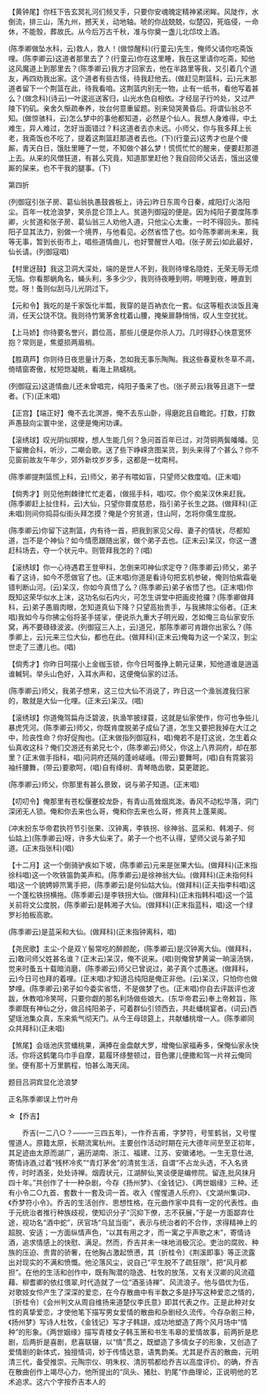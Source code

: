 <!-- { "loadSidebar": true } -->
【黄钟尾】你枉下告玄冥礼河们频叉手，只要你安魂魄定精神紧闭眸。风陡作，水倒流，排三山，荡九州，撼天关，动地轴。唬的你战兢兢，似楚囚，死临侵，一命休，不能彀，葬故氏。从今后万古千秋，准与你奠一盏儿北邙坟上酒。

(陈季卿做坠水科，云)救人，救人！(做惊醒科)(行童云)先生，俺师父请你吃斋饭哩。(陈李卿云)这道者那里去了？(行童云)你在这里睡，我在这里请你吃斋，知他这风魔道上到那里去？(陈季卿云)我方才回家去，他在半路里等我，又引着几个道友，再四劝我出家。这个道者有些古怪，待我赶他去。(做赶见荆篮科，云)元末那道者留下一个荆篮在此，待我看咱。这荆篮内别无一物，止有一纸书，看他写着甚么？(做念科)(诗云)一叶逡巡送客归，山光水色自相依。才经屈子行吟处，又过严陵下钓矶。亲舍久惭疏奉养，妆台何意重留题。别来恸哭黄昏后。将谓仙翁总不知。(做惊骇科，云)怎么梦中的事他都知道，必然是个仙人。我想人身难得，中土难生，异人难过，怎好当面错过？料这道者去亦未远。小师父，你与我多拜上长老，我斋饭也不吃了，提着这荆篮赶那道者去也。(下)(行童云)这秀才也是个傻厮，青天白日，饿肚里睡了一觉，不知做个甚么梦！慌慌忙忙的醒来，便要赶那道上去。从来的风僧狂道，有甚么究竟，知道那里赶他？我自回师父话去，饿出这傻厮的屎来，也不干我的腿事。(下)


第四折

(列御寇引张子房、葛仙翁执愚鼓酋板上，诗云)昨日东周今日秦，咸阳灯火洛阳尘。百年一枕沧浪梦，笑杀昆仑顶上人。贫道列御寇的便是。因为纯阳子要度陈季卿，火贫道和张子房、葛仙翁三人劝他入道，只他尘心太重，一时不得回头。那纯阳子显其法力，别做一个境界，与他看见。必然省悟了也。如今陈季卿尚未来，我等无事，暂到长街市上，唱些道情曲儿，也好警醒世人咱。(张子房云)如此最好，仙长请。(列御寇唱)

【村里迓鼓】我这卫洞大深处，端的是世人不到，我则待埋名隐姓，无荣无辱无烦无恼。你看那蜗角名，蝇头利，多多少少，我则待夜睡到明，明睡到夜，睡直到觉。呀！蚤则似刮马儿光阴过下。

【元和令】我吃的是千家饭化半瓢，我穿的是百衲衣化一套。似这等粗衣淡饭且淹消，任天公饶不饶。我则待竹篱茅舍枕着山腰，掩柴扉静悄悄，叹人生空扰扰。

【上马娇】你待要名誉兴，爵位高，那些儿便是你杀人刀。几时得舒心快意宽怀抱？常则是，焦蹙损两眉梢。

【胜葫芦】你则待日夜思量计万条，怎如我无事乐陶陶。我这些春夏秋冬草不凋，倚晴窗寄傲，杖短筇凝眺，看海上熟蠕桃。

(列御寇云)这道情曲儿还未曾唱完，纯阳子蚤来了也。(张子房云)我等且退下一壁者。(下)(正末唱)

【正宫】【端正好】俺不去北溟游，俺不去东山卧，得磨跎且自瞻跎。打数，打数声愚鼓向尘寰中坐，这便是俺闲功课。

【滚绣球】叹光阴似掷梭，想人生能几何？急问首百年已过，对菏铜两鬓皤皤。见下留撇会科，听沙，二嘲会歌。送了些下峥嵘贪图呆货，到头来得了个甚么？你不见窗前故友午年少，郊外新坟岁岁多，这都是一枕南柯。

(陈季卿提荆篮慌上科，云)师父，弟子有喂如盲，只望师父救度咱。(正末唱)

【倘秀才】则见他荆棘律忙忙走着，(做摇手科，唱)哎。你个痴呆汉休来赶我。(陈季卿赶上扯住科，云)大仙，只望你普度慈悲，指引弟子长生之路。(做拜科)(正未唱)则间你捣蒜似街头拜怎摸？俺是个穷贫道，住山阿，怎将你儒生度脱。

(陈季卿云)你留下这荆篮，内有待一首，把我到家见父母、妻子的情状，尽都知道，岂不是个神仙？如今情愿跟随出家，做个弟子去也。(正末云)呆汉，你这一遭赶科场去，夺一个状元中。则管拜我怎的？(唱)

【滚绣球】你一心待遇君王登甲科，怎倒来叩神仙求定夺？(陈季卿云)师父，弟子看了这诗，如今不愿做官了也。(正末唱)你道是看诗句把玄机参破，俺则怕紫霜毫错判断山河。(云)呆汉，你如今真悟了么？(陈季卿云)弟子省悟了也。(正末唱)你既知这荣华似水上沫，这功名似石内火，可怎生讲堂中把画皮抢攞？(陈季卿做拜科，云)弟子愚眉肉眼，怎知道真仙下降？只望高抬贵手，与我拂除尘俗者。(正末唱)我如今与你拂尘俗将圣手搓挲，便说杀九重大子明光殴，怎如俺三岛仙家安乐窝，再不要碌碌波波。(列御寇三人上，云)道兄，那陈季卿可肯跟你出家么？(陈季卿上，云)元来三位大仙，都也在此。(做拜科)(正末云)俺每为这一个呆汉，到尘世走了三遭儿也。(唱)

【倘秀才】你昨日呵摆小上金枷玉锁，你今日呵蚤挣上朝元证果，知他道谁是逍遥谁輱轲。举头山色好，入耳水声和，这便俺仙家的过活。

(陈季卿云)师父，我弟子想来，这三位大仙不消说了，昨日这一个渔翁渡我归家的，敢就是大仙一化哩。(正末云)呆汉。(唱)

【滚绣球】你道俺驾扁舟泛碧波，执渔竿披绿蓑，这就是仙家使作，你可也争些儿暴虎凭河。(陈季卿云)师父，你既肯度脱弟子成仙了道，怎生又要把我掉在大江之中，险丧性命？你好促掏也。(正末做指列御寇科，唱)俺若不是打这讹，怎生着众仙真收这科？俺们交游还有弟兄七个，(陈季卿云)师父，你这上八界洞府，却在那里？(正末做手指科，唱)问洞府还隔的蓬岭嵯峨。(带云)要舞呵，(唱)自有霓裳羽袖纤腰舞，(带云)要歌呵，(唱)自有绛树、青琴皓齿歌，莫更蹉跎。

(陈季卿云)师父，你那里有甚么景致，说与弟子知道。(正末唱)

【叨叨令】俺那里有苍松偃蹇蛟龙卧，有青山高耸烟岚泼。香风不动松华落，洞门深闭无人锁。俺和你去来也么哥，俺和你去来也么哥，修真共上蓬莱阁。

(冲末扮东华帝君执符节引张果、汉钟离，李铁拐、徐神翁、蓝采和、韩湘子、何仙姑上)(陈季卿云)呀，许多大仙来了。弟子一个也不认得，望师父说与弟子知道。(正末指张科)(唱)

【十二月】这一个倒骑驴疾如下坡，(陈季卿云)元来是张果大仙。(做拜科)(正末指徐科唱)这一个吹铁笛韵美声和。(陈季卿云)是徐神翁大仙。(做拜科)(正未指何科唱)这一个貌娉婷笊篱手把，(陈季卿云)是何仙姑大仙。(做拜科)(正夫指李科唱)这一个蓬松铁拐横拖。(陈季卿云)是李铁拐大仙。(做拜科)(正末指韩科唱)这一个篮关前将文公度脱，(陈季卿云)是韩湘子大仙。(做拜科)(正末指蓝科，唱)这一个绿罗衫拍板高歌。

(陈季卿云)是蓝采和大仙。(做拜科)(正末指钟离科，唱)

【尧民歌】主尘-个是双丫髻常吃的醉颜酡，(陈季卿云)是汉钟离大仙。(做拜科，云)敢问师父姓甚名谁？(正末云)呆汉，俺不说来。(唱)则俺曾梦黄粱一晌滚汤锅，觉来时蚤五十载暗消磨，(陈季卿云)师父已曾说过，弟子真个忒愚迷。(做拜科，云)今日可也拜的着哩。(正末唱)才知道吕纯阳是俺正非他。(云)呆汉，只怕你也做梦哩。(陈季卿云)弟子如今委实省悟，不是做梦了也。(正末唱)你自去评跋评也波跋，休教咱冷笑呵，只要你觑的那名利场做些娘大。(东华帝君云)奉上帝敕旨，陈季卿既有神仙之分，做吕纯阳弟子，可着群仙引领西去，共赴蟠桃宴者。(词云)西望瑶池集众真，东来紫气彻天门。从今王母琼筵上，共献蟠桃增一人。(陈季卿同众共拜科)(正未唱)

【煞尾】会瑶池庆赏蟠桃果，满捧在金盘献大罗，增俺仙家福寿多，保俺仙家永快活。你将这鹤氅乌巾手自摩，葛履环绦整顿过，音色骡儿便撒和驾一片祥云俺同坐。便有那十万里鹏程，怕甚么海天阔。

题目吕洞宾显化沧浪梦

正名陈季卿误上竹叶舟
　




☆【乔吉】
 
　　乔吉(一二八○？——一三四五年)，一作乔吉甫，字梦符，号笙鹤翁，又号惺惺道人。原籍太原，长期流寓杭州。主要创作活动时期在元大德年间至至正初年，其足迹由太原而湖广，遍历湖南、浙江、福建、江苏、安徽诸地。一生无意仕进,寄情诗酒,过着“残杯冷炙”“青灯茅舍”的清贫生活，自谓“不占龙头选，不入名贤传，时时酒圣，处处诗禅。烟霞状元，江湖醉仙,笑谈便是编修院。留连,批风抹月四十年。”共创作了十一种杂剧，今存《扬州梦》、《金钱记》、《两世姻缘》三种。还有小令二○九首、套数十一套及词一首。收入《惺惺道人乐府》、《文湖州集词》、《乔梦符小令》。乔吉的生活创作、思想性格，在元曲作家中具有一定的代表性。由于元统治者推行种族歧视，使知识分子“沉抑下僚，志不获展，”于是一方面鄙弃仕途，视功名“酒中蛇”，厌官场“乌鼠当衙”，表示与统治者的不合作，求得精神上的超脱、安适；一方面纵情声色，“以其有用之才，而一寓之乎声歌之末”，寄情诗酒，追求情感上的快慰、满足。然而，乔吉并未一味地消极沉沦。吏治的腐败、种族的压迫、贵胄的骄奢，在他胸占激起愤懑，其〔折桂令〕《荆溪即事》等正流露出对现实的不满和愤慨。他沦落风尘，说自己“平生脱不了疏狂限”，把“风月都担”。在他的生活和创作中，既有陶潜的隐逸、杜牧的放荡，又有关汉卿的风流蕴藉、柳耆卿的依红偎翠,时代造就了一位“酒圣诗禅”、风流浪子。他与倡优为伍，对歌妓女伶产生了深深的爱恋，在今存散曲中有半数之多是抒写这种爱恋之情的，〔折桂令〕《会州判文从周自维扬来道楚仪李氏意》即其代表之作。正是此种对女性的真挚爱恋，才使他笔下描写男女爱情的散曲和杂剧经久流传。今存杂剧三种，《扬州梦》写诗人杜牧，《金钱记》写才子韩翃，成功地塑造了两个风月场中“情种”的形象。《两世姻缘》描写青楼女子韩玉箫和书生韦皋的爱情故事，前两折是悲剧，后两折是喜剧，悲喜联辍，以“情”贯之，既塑造了多情女子的形象，又创造了爱情剧的新体式，独擅情词，妙于传情达意，语隽韵美。尤其是乔吉的散曲，元明清三代，备受推崇。元陶宗仪、明朱权、清厉鹗都给乔吉以高度评价。的确，乔吉在散曲创作上竭尽心力，他所提出的“凤头、猪肚、豹尾”作曲理论，正说明他的艺术追求。这六个字按乔吉本人的

